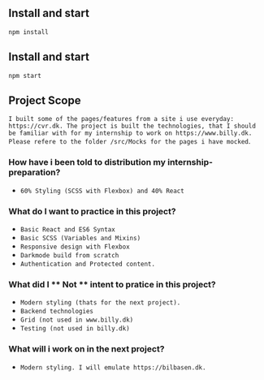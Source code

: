 ## Install and start

`npm install`

## Install and start

`npm start`

## Project Scope

`I built some of the pages/features from a site i use everyday: https://cvr.dk. The project is built the technologies, that I should be familiar with for my internship to work on https://www.billy.dk. Please refere to the folder /src/Mocks for the pages i have mocked`.

### How have i been told to distribution my internship-preparation?

- `60% Styling (SCSS with Flexbox) and 40% React`

### What do I want to practice in this project?

- `Basic React and ES6 Syntax`
- `Basic SCSS (Variables and Mixins)`
- `Responsive design with Flexbox`
- `Darkmode build from scratch`
- `Authentication and Protected content.`

### What did I ** Not ** intent to pratice in this project?

- `Modern styling (thats for the next project).`
- `Backend technologies`
- `Grid (not used in www.billy.dk)`
- `Testing (not used in billy.dk)`

### What will i work on in the next project?

- `Modern styling. I will emulate https://bilbasen.dk.`
